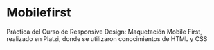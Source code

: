 # Mobilefirst

Práctica del Curso de Responsive Design: Maquetación Mobile First, realizado en Platzi, donde se utilizaron conocimientos de HTML y CSS 

